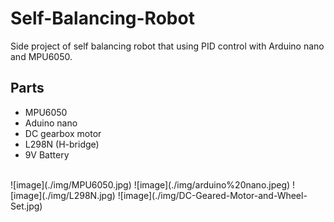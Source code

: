 # Self-Balancing-Robot
Side project of self balancing robot that using PID control with Arduino nano and MPU6050.

## Parts
* MPU6050
* Aduino nano
* DC gearbox motor
* L298N (H-bridge)
* 9V Battery
<br>
![image](./img/MPU6050.jpg)
![image](./img/arduino%20nano.jpeg)
![image](./img/L298N.jpg)
![image](./img/DC-Geared-Motor-and-Wheel-Set.jpg)

